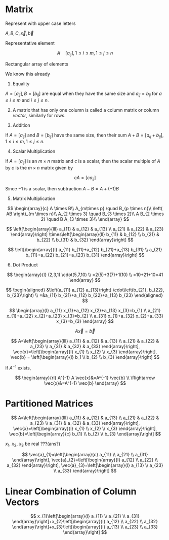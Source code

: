 # Matrix

Represent with upper case letters

$A, B, C, \vec{x}, \vec{b}$

Representative element

$$
A \quad\left[a_{i j}\right], 1 \le i \leqslant m, 1 \le j \le n
$$

Rectangular array of elements

We know this already

1. Equality

$A=\left[a_{i j}\right], B=\left[b_{i j}\right]$ are equal when they have the same size and $a_{ij}=b_{ij}$ for $a\le i\le m$ and $i\le j \le n$.

2. A matrix that has only one column is called a column matrix or column *vector*, similarly for rows.

3. Addition

If $A=\left[ a_{ij} \right]$ and $B=\left[ b_{ij}\right]$ have the same size, then their sum $A+B=\left[ a_{ij}+b_{ij} \right], 1\le i \le m, 1 \le j \le n$.

4. Scalar Multiplication

If $A=\left[a_{ij} \right]$ is an $m \times n$ matrix and $c$ is a scalar, then the scalar multiple of $A$ by $c$ is the $m \times n$ matrix given by 

$$
cA = \left[ ca_{ij} \right]
$$

Since $-1$ is a scalar, then subtraction $A-B = A+\left(-1\right)B$

5. Matrix Multiplication

$$
\begin{array}{c}
A \times B\\
A_{m\times p} \quad B_{p \times n}\\
\left( AB \right)_{m \times n}\\
A_{2 \times 3} \quad B_{3 \times 2}\\
A B_{2 \times 2} \quad B A_{3 \times 3}\\
\end{array}
$$

$$
\left[\begin{array}{lll}
a_{11} & a_{12} & a_{13} \\
a_{21} & a_{22} & a_{23}
\end{array}\right] \times\left[\begin{array}{ll}
b_{11} & b_{12} \\
b_{21} & b_{22} \\
b_{31} & b_{32}
\end{array}\right]
$$

$$
\left[\begin{array}{l}
a_{11} b_{11}+a_{12} b_{21}+a_{13} b_{31} \\
a_{21} b_{11}+a_{22} b_{21}+a_{23} b_{31}
\end{array}\right]
$$

6. Dot Product

$$
\begin{array}{l}
(2,3,1) \cdot(5,7,10) \\
=2(5)+3(7)+1(10) \\
=10+21+10=41
\end{array}
$$

$$
\begin{aligned}
&\left(a_{11} a_{12} a_{13}\right) \cdot\left(b_{21}, b_{22}, b_{23}\right) \\
=&a_{11} b_{21}+a_{12} b_{22}+a_{13} b_{23}
\end{aligned}
$$

$$
\begin{array}{l}
a_{11} x_{1}+a_{12} x_{2}+a_{13} x_{3}=b_{1} \\
a_{21} x_{1}+a_{22} x_{2}+a_{23} x_{3}=b_{2} \\
a_{31} x_{1}+a_{32} x_{2}+a_{33} x_{3}=b_{3}
\end{array}
$$

$$
A \vec{x}=\vec{b}
$$

$$
A=\left[\begin{array}{lll}
a_{11} & a_{12} & a_{13} \\
a_{21} & a_{22} & a_{23} \\
a_{31} & a_{32} & a_{33}
\end{array}\right], \vec{x}=\left[\begin{array}{l}
x_{1} \\
x_{2} \\
x_{3}
\end{array}\right], \vec{b} = \left[\begin{array}{l}
b_1 \\
b_{2} \\
b_{3}
\end{array}\right]
$$

If $A^{-1}$ exists,

$$
\begin{array}{rl}
A^{-1} A \vec{x}&=A^{-1} \vec{b} \\
\Rightarrow \vec{x}&=A^{-1} \vec{b}
\end{array}
$$

# Partitioned Matrices

$$
A=\left[\begin{array}{lll}
a_{11} & a_{12} & a_{13} \\
a_{21} & a_{22} & a_{23} \\
a_{31} & a_{32} & a_{33}
\end{array}\right], \vec{x}=\left[\begin{array}{l}
x_{1} \\
x_{2} \\
x_{3}
\end{array}\right], \vec{b}=\left[\begin{array}{c}
b_{1} \\
b_{2} \\
b_{3}
\end{array}\right]
$$

$x_{1}$, $x_{2}$, $x_{3}$ be real ???(ans?)

$$
\vec{a}_{1}=\left[\begin{array}{c}
a_{11} \\
a_{21} \\
a_{31}
\end{array}\right], \vec{a}_{2}=\left[\begin{array}{l}
a_{12} \\
a_{22} \\
a_{32}
\end{array}\right], \vec{a}_{3}=\left[\begin{array}{l}
a_{13} \\
a_{23} \\
a_{33}
\end{array}\right]
$$

# Linear Combination of Column Vectors

$$
x_{1}\left[\begin{array}{l}
a_{11} \\
a_{21} \\
a_{31}
\end{array}\right]+x_{2}\left[\begin{array}{l}
a_{12} \\
a_{22} \\
a_{32}
\end{array}\right]+x_{3}\left[\begin{array}{l}
a_{13} \\
a_{23} \\
a_{33}
\end{array}\right]
$$